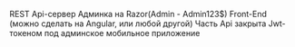 REST Api-сервер
Админка на Razor(Admin - Admin123$)
Front-End (можно сделать на Angular, или любой другой)
Часть Api закрыта Jwt-токеном под админское мобильное приложение
